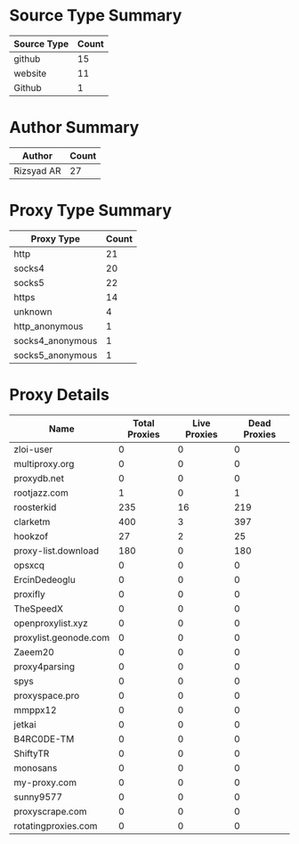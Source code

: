 # Source Type Summary

| Source Type | Count |
|-------------|-------|
| github | 15 |
| website | 11 |
| Github | 1 |


# Author Summary

| Author | Count |
|--------|-------|
| Rizsyad AR | 27 |


# Proxy Type Summary

| Proxy Type | Count |
|------------|-------|
| http | 21 |
| socks4 | 20 |
| socks5 | 22 |
| https | 14 |
| unknown | 4 |
| http_anonymous | 1 |
| socks4_anonymous | 1 |
| socks5_anonymous | 1 |


# Proxy Details

| Name | Total Proxies | Live Proxies | Dead Proxies |
|------|---------------|--------------|---------------|
| zloi-user | 0 | 0 | 0 |
| multiproxy.org | 0 | 0 | 0 |
| proxydb.net | 0 | 0 | 0 |
| rootjazz.com | 1 | 0 | 1 |
| roosterkid | 235 | 16 | 219 |
| clarketm | 400 | 3 | 397 |
| hookzof | 27 | 2 | 25 |
| proxy-list.download | 180 | 0 | 180 |
| opsxcq | 0 | 0 | 0 |
| ErcinDedeoglu | 0 | 0 | 0 |
| proxifly | 0 | 0 | 0 |
| TheSpeedX | 0 | 0 | 0 |
| openproxylist.xyz | 0 | 0 | 0 |
| proxylist.geonode.com | 0 | 0 | 0 |
| Zaeem20 | 0 | 0 | 0 |
| proxy4parsing | 0 | 0 | 0 |
| spys | 0 | 0 | 0 |
| proxyspace.pro | 0 | 0 | 0 |
| mmppx12 | 0 | 0 | 0 |
| jetkai | 0 | 0 | 0 |
| B4RC0DE-TM | 0 | 0 | 0 |
| ShiftyTR | 0 | 0 | 0 |
| monosans | 0 | 0 | 0 |
| my-proxy.com | 0 | 0 | 0 |
| sunny9577 | 0 | 0 | 0 |
| proxyscrape.com | 0 | 0 | 0 |
| rotatingproxies.com | 0 | 0 | 0 |
